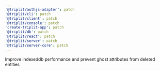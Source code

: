 ```yaml
---
'@triplit/authjs-adapter': patch
'@triplit/cli': patch
'@triplit/client': patch
'@triplit/console': patch
'create-triplit-app': patch
'@triplit/db': patch
'@triplit/react': patch
'@triplit/server': patch
'@triplit/server-core': patch
---
```


Improve indexeddb performance and prevent ghost attributes from deleted entities
